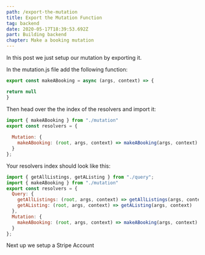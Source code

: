 ```yaml
---
path: /export-the-mutation
title: Export the Mutation Function
tag: backend
date: 2020-05-17T18:39:53.692Z
part: Building backend
chapter: Make a booking mutation
---
```

In this post we just setup our mutation by exporting it. 

In the mutation.js file add the following function:



```javascript
export const makeABooking = async (args, context) => {

return null
}
```



Then head over the the index of the resolvers and import it:



```javascript
import { makeABooking } from "./mutation"
export const resolvers = {
 
  Mutation: {
    makeABooking: (root, args, context) => makeABooking(args, context)
  }
};

```



Your resolvers index should look like this:

```javascript
import { getAllListings, getAListing } from "./query";
import { makeABooking } from "./mutation"
export const resolvers = {
  Query: {
    getAllListings: (root, args, context) => getAllListings(args, context),
    getAListing: (root, args, context) => getAListing(args, context)
  },
  Mutation: {
    makeABooking: (root, args, context) => makeABooking(args, context)
  }
};

```



Next up we setup a Stripe Account